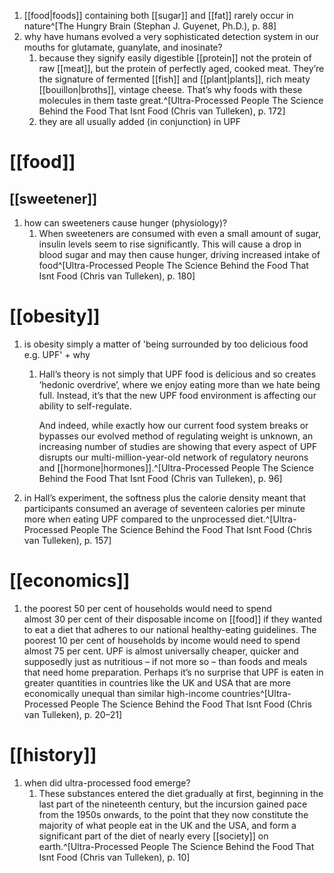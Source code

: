 1. [[food|foods]] containing both [[sugar]] and [[fat]] rarely occur in nature^[The Hungry Brain (Stephan J. Guyenet, Ph.D.), p. 88]
2. why have humans evolved a very sophisticated detection system in our mouths for glutamate, guanylate, and inosinate?
	1. because they signify easily digestible [[protein]] not the protein of raw [[meat]], but the protein of perfectly aged, cooked meat. They’re the signature of fermented [[fish]] and [[plant|plants]], rich meaty [[bouillon|broths]], vintage cheese. That’s why foods with these molecules in them taste great.^[Ultra-Processed People The Science Behind the Food That Isnt Food (Chris van Tulleken), p. 172]
	2. they are all usually added (in conjunction) in UPF

# [[food]]
## [[sweetener]]
1. how can sweeteners cause hunger (physiology)?
	1. When sweeteners are consumed with even a small amount of sugar, insulin levels seem to rise significantly. This will cause a drop in blood sugar and may then cause hunger, driving increased intake of food^[Ultra-Processed People The Science Behind the Food That Isnt Food (Chris van Tulleken), p. 180]

# [[obesity]]
1. is obesity simply a matter of 'being surrounded by too delicious food e.g. UPF' + why
	1. Hall’s theory is not simply that UPF food is delicious and so creates ‘hedonic overdrive’, where we enjoy eating more than we hate being full. Instead, it’s that the new UPF food environment is affecting our ability to self-regulate.
	   
	   And indeed, while exactly how our current food system breaks or bypasses our evolved method of regulating weight is unknown, an increasing number of studies are showing that every aspect of UPF disrupts our multi-million-year-old network of regulatory neurons and [[hormone|hormones]].^[Ultra-Processed People The Science Behind the Food That Isnt Food (Chris van Tulleken), p. 96]
2. in Hall’s experiment, the softness plus the calorie density meant that participants consumed an average of seventeen calories per minute more when eating UPF compared to the unprocessed diet.^[Ultra-Processed People The Science Behind the Food That Isnt Food (Chris van Tulleken), p. 157]

# [[economics]]
1. the poorest 50 per cent of households would need to spend almost 30 per cent of their disposable income on [[food]] if they wanted to eat a diet that adheres to our national healthy-eating guidelines. The poorest 10 per cent of households by income would need to spend almost 75 per cent. UPF is almost universally cheaper, quicker and supposedly just as nutritious – if not more so – than foods and meals that need home preparation. Perhaps it’s no surprise that UPF is eaten in greater quantities in countries like the UK and USA that are more economically unequal than similar high-income countries^[Ultra-Processed People The Science Behind the Food That Isnt Food (Chris van Tulleken), p. 20–21]

# [[history]]
1. when did ultra-processed food emerge?
	1. These substances entered the diet gradually at first, beginning in the last part of the nineteenth century, but the incursion gained pace from the 1950s onwards, to the point that they now constitute the majority of what people eat in the UK and the USA, and form a significant part of the diet of nearly every [[society]] on earth.^[Ultra-Processed People The Science Behind the Food That Isnt Food (Chris van Tulleken), p. 10]